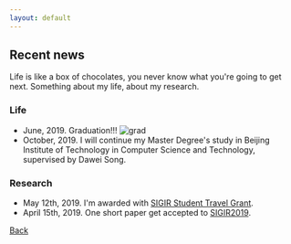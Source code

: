 ```yaml
---
layout: default
---
```


## Recent news

Life is like a box of chocolates, you never know what you're going to get next. Something about my life, about my research. 

### Life

* June, 2019. Graduation!!!
![grad](./assets/file/grad.jpg)
* October, 2019. I will continue my Master Degree's study in Beijing Institute of Technology in Computer Science and Technology, supervised by Dawei Song.

### Research

* May 12th, 2019. I'm awarded with [SIGIR Student Travel Grant](http://sigir.org/general-information/travel-grants/).
* April 15th, 2019. One short paper get accepted to [SIGIR2019](http://www.sigir.org/sigir2019/program/accepted/). 


[Back](./)
